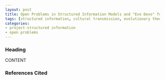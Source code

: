 ```yaml
---
layout: post
title: Open Problems in Structured Information Models and "Evo Devo" for CT
tags: [structured information, cultural transmission, evolutionary theory]
categories: 
- project-structured information
- open problems
---
```


### Heading ###

CONTENT


### References Cited ###

